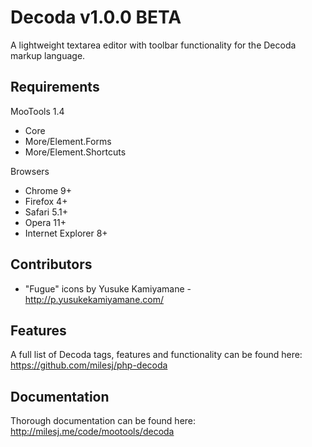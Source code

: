# Decoda v1.0.0 BETA #

A lightweight textarea editor with toolbar functionality for the Decoda markup language.

## Requirements ##

MooTools 1.4
* Core
* More/Element.Forms
* More/Element.Shortcuts

Browsers
* Chrome 9+
* Firefox 4+
* Safari 5.1+
* Opera 11+
* Internet Explorer 8+

## Contributors ##

* "Fugue" icons by Yusuke Kamiyamane - http://p.yusukekamiyamane.com/

## Features ##

A full list of Decoda tags, features and functionality can be found here: https://github.com/milesj/php-decoda

## Documentation ##

Thorough documentation can be found here: http://milesj.me/code/mootools/decoda